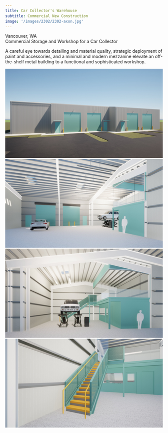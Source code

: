 ```yaml
---
title: Car Collector's Warehouse
subtitle: Commercial New Construction
image: '/images/2302/2302-axon.jpg'
---
```


Vancouver, WA<br>
Commercial Storage and Workshop for a Car Collector

A careful eye towards detailing and material quality, strategic deployment of paint and accessories, and a minimal and modern mezzanine elevate an off-the-shelf metal building to a functional and sophisticated workshop. 

<div class="gallery-box">
  <div class="gallery">
    <img src="/images/2302/2302-exterior.jpg" loading="lazy" alt="Exterior">
    <img src="/images/2302/2302-overhead-doors.jpg" loading="lazy" alt="Interior Overhead Doors">
    <img src="/images/2302/2302-mezzanine.jpg" loading="lazy" alt="Mezzanine">
    <img src="/images/2302/2302-stairs.jpg" loading="lazy" alt="Stairs">
  </div>
</div>